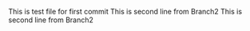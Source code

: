 This is test file for first commit
This is second line from Branch2
This is second line from Branch2
